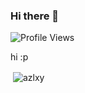 ### Hi there 👋

<!--
**mxnty999/mxnty999** is a ✨ _special_ ✨ repository because its `README.md` (this file) appears on your GitHub profile.

Here are some ideas to get you started:

- 🔭 I’m currently working on Neo And Silverbot V2 ...
- 🌱 I’m currently learning Nohting lol...
- 💬 Ask me about My Projects That I Do...
- 📫 How to reach me: mxnty#0001 On discord...
- ⚡ Fun fact: lol ...
-->

<p align="left"> <img src="https://komarev.com/ghpvc/?username=mxnty999" alt="Profile Views" /> </p>
hi :p

<p>&nbsp;<img align="center" src="https://github-readme-stats.vercel.app/api?username=mxnty999&show_icons=true&theme=dark&locale=en" alt="azlxy" /></p>
<!--
- [ ] test
- [x] test
-->

